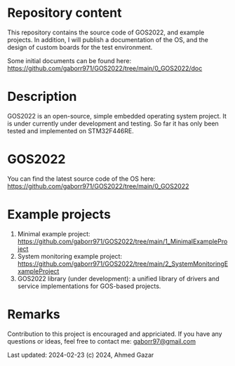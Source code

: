 # Repository content
This repository contains the source code of GOS2022, and example projects.
In addition, I will publish a documentation of the OS, and the design of
custom boards for the test environment.

Some initial documents can be found here: https://github.com/gaborr971/GOS2022/tree/main/0_GOS2022/doc

# Description
GOS2022 is an open-source, simple embedded operating system project.
It is under currently under development and testing. So far it has only been
tested and implemented on STM32F446RE.

# GOS2022
You can find the latest source code of the OS here: https://github.com/gaborr971/GOS2022/tree/main/0_GOS2022

# Example projects
1. Minimal example project: https://github.com/gaborr971/GOS2022/tree/main/1_MinimalExampleProject
2. System monitoring example project: https://github.com/gaborr971/GOS2022/tree/main/2_SystemMonitoringExampleProject
3. GOS2022 library (under development): a unified library of drivers and service implementations for GOS-based projects.

# Remarks
Contribution to this project is encouraged and appriciated.
If you have any questions or ideas, feel free to contact me: gaborr97@gmail.com

Last updated: 2024-02-23
(c) 2024, Ahmed Gazar
